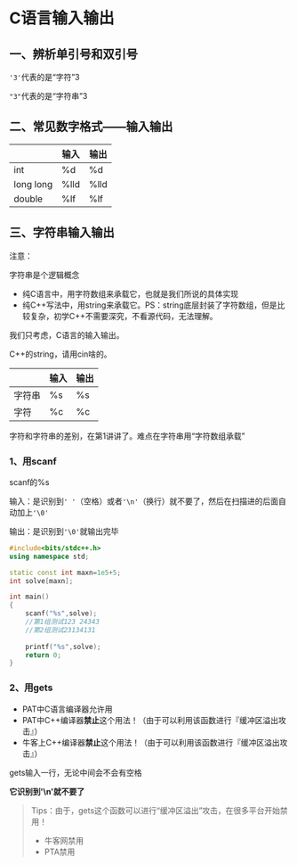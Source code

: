 # C语言输入输出



## 一、辨析单引号和双引号

`'3'`代表的是“字符”3

`"3"`代表的是“字符串”3



## 二、常见数字格式——输入输出

|           | 输入 | 输出 |
| --------- | ---- | ---- |
| int       | %d   | %d   |
| long long | %lld | %lld |
| double    | %lf  | %lf  |



## 三、字符串输入输出

注意：

字符串是个逻辑概念

- 纯C语言中，用字符数组来承载它，也就是我们所说的具体实现
- 纯C++写法中，用string来承载它。PS：string底层封装了字符数组，但是比较复杂，初学C++不需要深究，不看源代码，无法理解。

我们只考虑，C语言的输入输出。

C++的string，请用cin啥的。



|        | 输入 | 输出 |
| ------ | ---- | ---- |
| 字符串 | %s   | %s   |
| 字符   | %c   | %c   |

字符和字符串的差别，在第1讲讲了。难点在字符串用“字符数组承载”



### 1、用scanf

scanf的%s

输入：是识别到`' '`（空格）或者`'\n'`（换行）就不要了，然后在扫描进的后面自动加上`'\0'`

输出：是识别到`'\0'`就输出完毕

```cpp
#include<bits/stdc++.h>
using namespace std;

static const int maxn=1e5+5;
int solve[maxn];

int main()
{
    scanf("%s",solve);
    //第1组测试123 24343
    //第2组测试23134131
    
    printf("%s",solve);
    return 0;
}
```



### 2、用gets

- PAT中C语言编译器允许用
- PAT中C++编译器**禁止**这个用法！（由于可以利用该函数进行『缓冲区溢出攻击』）
- 牛客上C++编译器**禁止**这个用法！（由于可以利用该函数进行『缓冲区溢出攻击』）

gets输入一行，无论中间会不会有空格

**它识别到'\n'就不要了**

> Tips：由于，gets这个函数可以进行“缓冲区溢出”攻击，在很多平台开始禁用！
>
> - 牛客网禁用
> - PTA禁用